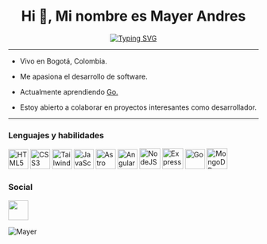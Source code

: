 <h1 align="center">Hi 👋, Mi nombre es Mayer Andres</h1>
<p align="center">
<a href="https://git.io/typing-svg"><img src="https://readme-typing-svg.demolab.com?font=Fira+Code&duration=2500&pause=340&color=50b7e0&center=true&vCenter=true&width=880&height=80&lines=Desarrollador+Full+Stack+Developer;Aprendiz+y+aventurero+en+busca+de+nuevos+retos;Aprendiendo+hoy,+mañana+y+siempre" alt="Typing SVG"/></a>
</p>

-----------------------------
- Vivo en Bogotá, Colombia.
  
- Me apasiona el desarrollo de software.

- Actualmente aprendiendo <a href="https://go.dev/">Go.</a>

- Estoy abierto a colaborar en proyectos interesantes como desarrollador.
  
----------------------------
### Lenguajes y habilidades
<p align="left">
<img src="https://ivanatias.codes/images/html.svg?__frsh_c=72f2929de2bb4557f1cc563b5a6ed836059c0a6a" width="40" height="40" alt="HTML5"/>
<img src="https://ivanatias.codes/images/css.svg?__frsh_c=72f2929de2bb4557f1cc563b5a6ed836059c0a6a" width="40" height="40" alt="CSS3"/>
<img src="https://ivanatias.codes/images/tailwindcss.svg?__frsh_c=72f2929de2bb4557f1cc563b5a6ed836059c0a6a" width="40" height="40" alt="TailwindCSS"/>
<img src="https://ivanatias.codes/images/javascript.svg?__frsh_c=72f2929de2bb4557f1cc563b5a6ed836059c0a6a" width="40" height="40" alt="JavaScript"/>
<img src="https://brandonroberts.dev/assets/posts/astro-logo.jpg" width="40" height="40" alt="Astro"/>
<img src="https://static-00.iconduck.com/assets.00/angular-icon-966x1024-dzl2a826.png" width="40" height="40" alt="Angular"/>
<img src="https://raw.githubusercontent.com/danielcranney/readme-generator/main/public/icons/skills/nodejs-colored.svg" width="42" height="42" alt="NodeJS"/>
<img src="https://www.svgrepo.com/show/330398/express.svg" width="42" height="42" alt="Express"/>
<img src="https://upload.wikimedia.org/wikipedia/commons/thumb/2/2d/Go_gopher_favicon.svg/2048px-Go_gopher_favicon.svg.png" width="40" height="40" alt="Go"/>
<img src="https://ivanatias.codes/images/mongodb.svg?__frsh_c=72f2929de2bb4557f1cc563b5a6ed836059c0a6a" width="42" height="42" alt="MongoDB"/>
</p>


### Social
<p align="left"> <a href="https://www.linkedin.com/in/mayer-chaves-90116824b/" target="_blank" rel="noreferrer"><img src="https://upload.wikimedia.org/wikipedia/commons/thumb/8/81/LinkedIn_icon.svg/2048px-LinkedIn_icon.svg.png" width="40" height="40" /></a></p>
<p><img align="center" src="https://github-readme-stats.vercel.app/api/top-langs?username=Mayer-04&theme=algolia&hide_border=true&show_icons=true&locale=en&layout=compact" alt="Mayer"/></p>
